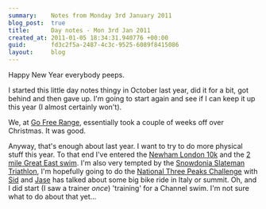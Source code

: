 ```yaml
---
summary:    Notes from Monday 3rd January 2011
blog_post:  true
title:      Day notes - Mon 3rd Jan 2011
created_at: 2011-01-05 18:34:31.940776 +00:00
guid:       fd3c2f5a-2487-4c3c-9525-6089f8415086
layout:     blog
---
```

  Happy New Year everybody peeps.

  I started this little day notes thingy in October last year, did it for a bit, got behind and then gave up.  I'm going to start again and see if I can keep it up this year (I almost certainly won't).

  We, at [Go Free Range](http://gofreerange.com), essentially took a couple of weeks off over Christmas.  It was good.

  Anyway, that's enough about last year.  I want to try to do more physical stuff this year.  To that end I've entered the [Newham London 10k](http://www.newhamlondonrun.org/Events/Newham/Default.aspx) and the [2 mile Great East swim](http://www.greatswim.org/Events/British-Gas-Great-East-Swim/AboutThe2Miles.aspx).  I'm also very tempted by the [Snowdonia Slateman Triathlon](http://www.snowdoniaslateman.com/), I'm hopefully going to do the [National Three Peaks Challenge](http://www.thethreepeakschallenge.co.uk/) with [Sid](http://danielsiddle.co.uk/) and [Jase](http://jasoncale.com/) has talked about some big bike ride in Italy or summit.  Oh, and I did start (I saw a trainer *once*) 'training' for a Channel swim.  I'm not sure what to do about that yet...
